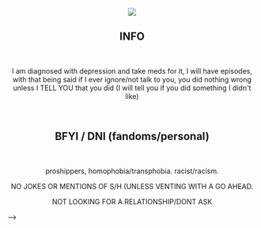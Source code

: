 <p align="center">
<img src="https://media1.tenor.com/m/bsVF6ozY8DMAAAAd/forsaken-roblox-forsaken.gif"{300px:300px} />
</p>

<h2 align="center">
  INFO
</h2>

<br>

<p align="center">
I am diagnosed with depression and take meds for it, I will have episodes, with that being said if I ever ignore/not talk to you, you did nothing wrong unless I TELL YOU that you did (I will tell you if you did something I didn't like) 
</p>

<br>

<h2 align="center">
  BFYI / DNI (fandoms/personal)
</h2>

<br>

<p align="center">
proshippers, homophobia/transphobia. racist/racism. 
</p>

<p align="center">
NO JOKES OR MENTIONS OF S/H (UNLESS VENTING WITH A GO AHEAD.
</p>

<p align="center">
NOT LOOKING FOR A RELATIONSHIP/DONT ASK
</p>
-->
